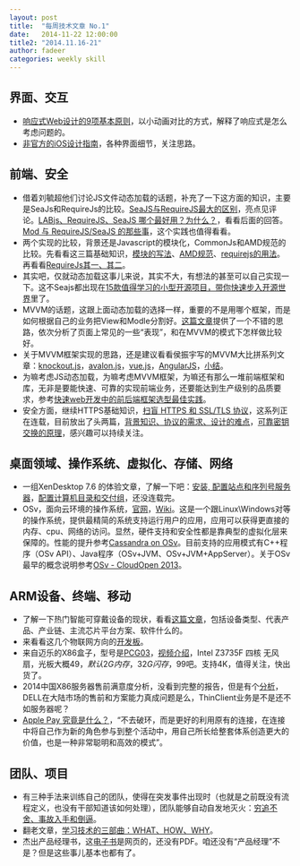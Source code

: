 ```yaml
---
layout: post
title:  "每周技术文章 No.1"
date:   2014-11-22 12:00:00
title2: "2014.11.16-21"
author: fadeer
categories: weekly skill
---
```

界面、交互
----

* [响应式Web设计的9项基本原则](http://www.woshipm.com/pd/119337.html)，以小动画对比的方式，解释了响应式是怎么考虑问题的。
* [非官方的iOS设计指南](http://www.woshipm.com/pd/119610.html)，各种界面细节，关注思路。

前端、安全
----

* 借着刘毓超他们讨论JS文件动态加载的话题，补充了一下这方面的知识，主要是SeaJs和RequireJs的比较。[SeaJS与RequireJS最大的区别](http://www.douban.com/note/283566440/)，亮点见评论。[LABjs、RequireJS、SeaJS 哪个最好用？为什么？](http://www.zhihu.com/question/20342350)，看看后面的回答。[Mod 与 RequireJS/SeaJS 的那些事](http://fex.baidu.com/blog/2014/04/fis-modjs-requirejs-seajs/)，这个实践也值得看看。
* 两个实现的比较，背景还是Javascript的模块化，CommonJs和AMD规范的比较。先看看这三篇基础知识，[模块的写法](http://www.ruanyifeng.com/blog/2012/10/javascript_module.html)、[AMD规范](http://www.ruanyifeng.com/blog/2012/10/asynchronous_module_definition.html)、[requirejs的用法](http://www.ruanyifeng.com/blog/2012/11/require_js.html)。再看看[RequireJs其一、其二](http://cyj.me/why-seajs/requirejs/)。
* 其实吧，仅就动态加载这事儿来说，其实不大，有想法的甚至可以自己实现一下。这不Seajs都出现在[15款值得学习的小型开源项目，带你快速步入开源世界](http://www.techug.com/15-simple-opensource-projects)里了。
* MVVM的话题，这跟上面动态加载的选择一样，重要的不是用哪个框架，而是如何根据自己的业务把View和Modle分割好。[这篇文章](https://github.com/xufei/ng-control/issues/2)提供了一个不错的思路，依次分析了页面上常见的一些“表现”，和在MVVM的模式下怎样做比较好。
* 关于MVVM框架实现的思路，还是建议看看侯振宇写的MVVM大比拼系列文章：[knockout.js](http://www.cnblogs.com/sskyy/p/3677550.html)，[avalon.js](http://www.cnblogs.com/sskyy/p/3679572.html)，[vue.js](http://www.cnblogs.com/sskyy/p/3695003.html)，[AngularJS](http://www.cnblogs.com/sskyy/p/3709649.html)，[小结](http://www.cnblogs.com/sskyy/p/3709740.html)。
* 为嘛考虑JS动态加载，为嘛考虑MVVM框架，为嘛还有那么一堆前端框架和库，无非是要能快速、可靠的实现前端业务，还要能达到生产级别的品质要求，参考[快速web开发中的前后端框架选型最佳实践](http://www.cnblogs.com/sskyy/p/3498273.html)。
* 安全方面，继续HTTPS基础知识，[扫盲 HTTPS 和 SSL/TLS 协议](http://program-think.blogspot.com/2014/11/https-ssl-tls-0.html)，这系列正在连载，目前放出了头两篇，[背景知识、协议的需求、设计的难点](http://program-think.blogspot.com/2014/11/https-ssl-tls-1.html)，[可靠密钥交换的原理](http://program-think.blogspot.com/2014/11/https-ssl-tls-2.html)，感兴趣可以持续关注。

桌面领域、操作系统、虚拟化、存储、网络
----

* 一组XenDesktop 7.6 的体验文章，了解一下吧：[安装, 配置站点和序列号服务器](http://beanxyz.blog.51cto.com/5570417/1579558)，[配置计算机目录和交付组](http://beanxyz.blog.51cto.com/5570417/1580096)，还没连载完。
* OSv，面向云环境的操作系统，[官网](http://osv.io/)，[Wiki](http://en.wikipedia.org/wiki/OSv)。这是一个跟Linux\Windows对等的操作系统，提供最精简的系统支持运行用户的应用，应用可以获得更直接的内存、cpu、网络的访问。显然，硬件支持和安全性都是靠典型的虚拟化层来保障的。性能的提升参考[Cassandra on OSv](http://www.slideshare.net/dmarti1111/osv-at-cassandra-summit)。目前支持的应用模式有C++程序（OSv API）、Java程序（OSv+JVM、OSv+JVM+AppServer）。关于OSv最早的概念说明参考[OSv - CloudOpen 2013](https://docs.google.com/presentation/d/11mxUl8PBDQ3C4QyeHBT8BcMPGzqk-C8bV1Fw8xLgwSI/edit#slide=id.g20185cee_0_48)。

ARM设备、终端、移动
----

* 了解一下热门智能可穿戴设备的现状，看看[这篇文章](http://m.huxiu.com/article/101824/1.html)，包括设备类型、代表产品、产业链、主流芯片平台方案、软件什么的。
* 来看看这几个物联网方向的[开发板](http://www.leiphone.com/news/201411/4MmuQFHI4ow1LaYC.html)。
* 来自迈乐的X86盒子，型号是[PCG03](http://en.mele.cn/products/show/34.htm)，[视频介绍](https://www.youtube.com/watch?v=0i0GxWhu5KA)，Intel Z3735F 四核 无风扇，光板大概49$，默认2G内存，32G闪存，99$吧。支持4K，值得关注，快出货了。
* 2014中国X86服务器售前满意度分析，没看到完整的报告，但是有个[分析](http://mp.weixin.qq.com/s?__biz=MjM5NzUzNjgwMQ==&mid=201242246&idx=1&sn=e34ddb4b815bb2241016824f71e73019#rd)，DELL在大陆市场的售前和方案能力真成问题是么，ThinClient业务是不是还不如服务器呢？
* [Apple Pay 究竟是什么？](http://zhuanlan.zhihu.com/wxiluo/19879908)，“不去破环，而是更好的利用原有的连接，在连接中将自己作为新的角色参与到整个活动中，用自己所长给整套体系创造更大的价值，也是一种非常聪明和高效的模式”。

团队、项目
----

* 有三种手法来训练自己的团队，使得在突发事件出现时（也就是之前既没有流程定义，也没有干部知道该如何处理），团队能够自动自发地灭火：[穷追不舍、事故入手和倒逼](http://www.cnblogs.com/zhengyun_ustc/p/3methods.html)。
* 翻老文章，[学习技术的三部曲：WHAT、HOW、WHY](http://program-think.blogspot.com/2009/02/study-technology-in-three-steps.html)。
* 杰出产品经理书，这[电子书](http://tangjie.me/shu)是网页的，还没有PDF。咱还没有“产品经理”不是？但是这些事儿基本也都有了。

